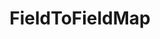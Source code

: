 ---
optionsClassName: FieldToFieldMapOptions
optionsClassFullName: MigrationTools.Tools.FieldToFieldMapOptions
configurationSamples:
- name: defaults
  description: 
  code: >-
    {
      "MigrationTools": {
        "CommonTools": {
          "FieldMappingTool": {
            "FieldMaps": [
              {
                "FieldMapType": "FieldToFieldMap",
                "ApplyTo": [
                  "*"
                ]
              }
            ]
          }
        }
      }
    }
  sampleFor: MigrationTools.Tools.FieldToFieldMapOptions
- name: sample
  description: 
  code: >-
    {
      "MigrationTools": {
        "CommonTools": {
          "FieldMappingTool": {
            "FieldMaps": [
              {
                "FieldMapType": "FieldToFieldMap",
                "ApplyTo": [
                  "SomeWorkItemType"
                ],
                "defaultValue": "42",
                "sourceField": "Microsoft.VSTS.Common.BacklogPriority",
                "targetField": "Microsoft.VSTS.Common.StackRank"
              }
            ]
          }
        }
      }
    }
  sampleFor: MigrationTools.Tools.FieldToFieldMapOptions
- name: classic
  description: 
  code: >-
    {
      "$type": "FieldToFieldMapOptions",
      "sourceField": "Microsoft.VSTS.Common.BacklogPriority",
      "targetField": "Microsoft.VSTS.Common.StackRank",
      "defaultValue": "42",
      "ApplyTo": [
        "*",
        "SomeWorkItemType"
      ]
    }
  sampleFor: MigrationTools.Tools.FieldToFieldMapOptions
description: missng XML code comments
className: FieldToFieldMap
typeName: FieldMaps
architecture: 
options:
- parameterName: ApplyTo
  type: List
  description: missng XML code comments
  defaultValue: missng XML code comments
- parameterName: defaultValue
  type: String
  description: missng XML code comments
  defaultValue: missng XML code comments
- parameterName: sourceField
  type: String
  description: missng XML code comments
  defaultValue: missng XML code comments
- parameterName: targetField
  type: String
  description: missng XML code comments
  defaultValue: missng XML code comments
status: missng XML code comments
processingTarget: missng XML code comments
classFile: /src/MigrationTools.Clients.AzureDevops.ObjectModel/Tools/FieldMappingTool/FieldMaps/FieldToFieldMap.cs
optionsClassFile: /src/MigrationTools/Tools/FieldMappingTool/FieldMaps/FieldtoFieldMapOptions.cs

redirectFrom:
- /Reference/FieldMaps/FieldToFieldMapOptions/
layout: reference
toc: true
permalink: /Reference/FieldMaps/FieldToFieldMap/
title: FieldToFieldMap
categories:
- FieldMaps
- 
topics:
- topic: notes
  path: /docs/Reference/FieldMaps/FieldToFieldMap-notes.md
  exists: false
  markdown: ''
- topic: introduction
  path: /docs/Reference/FieldMaps/FieldToFieldMap-introduction.md
  exists: false
  markdown: ''

---